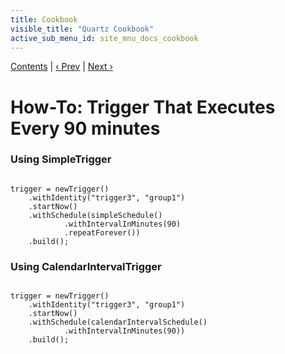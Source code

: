 ```yaml
---
title: Cookbook
visible_title: "Quartz Cookbook"
active_sub_menu_id: site_mnu_docs_cookbook
---
```

<div class="secNavPanel"><a href=".">Contents</a> | <a href="TenSecTrigger.md">&lsaquo;&nbsp;Prev</a> | <a href="DailyTrigger.md">Next&nbsp;&rsaquo;</a></div>





# How-To: Trigger That Executes Every 90 minutes

### Using SimpleTrigger


<pre class="prettyprint highlight"><code class="language-java" data-lang="java">
trigger = newTrigger()
    .withIdentity("trigger3", "group1")
    .startNow()
    .withSchedule(simpleSchedule()
            .withIntervalInMinutes(90)
            .repeatForever())
    .build();
</code></pre>


### Using CalendarIntervalTrigger


<pre class="prettyprint highlight"><code class="language-java" data-lang="java">
trigger = newTrigger()
    .withIdentity("trigger3", "group1")
    .startNow()
    .withSchedule(calendarIntervalSchedule()
            .withIntervalInMinutes(90))
    .build();
</code></pre>

